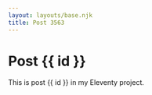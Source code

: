 ```yaml
---
layout: layouts/base.njk
title: Post 3563
---
```


# Post {{ id }}

This is post {{ id }} in my Eleventy project.
